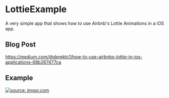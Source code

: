 # LottieExample
A very simple app that shows how to use Airbnb's Lottie Animations in a iOS app.

## Blog Post
https://medium.com/@derektc1/how-to-use-airbnbs-lottie-in-ios-applications-68b267477ca

## Example
<a href="https://imgur.com/V83rIIE"><img src="https://i.imgur.com/V83rIIE.gif" title="source: imgur.com" /></a>
